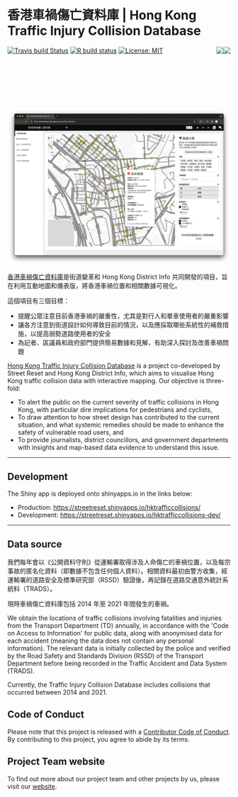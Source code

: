 # 香港車禍傷亡資料庫 \| Hong Kong Traffic Injury Collision Database

<img src="https://user-images.githubusercontent.com/29334677/180681488-53b69199-d57b-4ff7-af1d-d090e24b132c.png" align="right" height="140"/><img src="https://user-images.githubusercontent.com/29334677/180681494-c693e520-9eab-4f95-a4ad-0b5837d8b246.png" align="right" height="140"/>

<!-- badges: start -->

[![Travis build Status](https://travis-ci.org/Hong-Kong-Districts-Info/hktrafficcollisions.svg?branch=main)](https://travis-ci.org/Hong-Kong-Districts-Info/hktrafficcollisions) [![R build status](https://github.com/Hong-Kong-Districts-Info/hktrafficcollisions/workflows/R-CMD-check/badge.svg)](https://github.com/Hong-Kong-Districts-Info/hktrafficcollisions/actions) [![License: MIT](https://img.shields.io/badge/License-MIT-yellow.svg)](https://opensource.org/licenses/MIT)

<!-- badges: end -->

[![](man/figures/website-preview.png)](https://streetreset.shinyapps.io/hktrafficcollisions/)

[香港車禍傷亡資料庫](https://streetreset.shinyapps.io/hktrafficcollisions/)是街道變革和 Hong Kong District Info 共同開發的項目，旨在利用互動地圖和儀表版，將香港車禍位置和相關數據可視化。

這個項目有三個目標：

-   提醒公眾注意目前香港車禍的嚴重性，尤其是對行人和單車使用者的嚴重影響
-   讓各方注意到街道設計如何導致目前的情況，以及應採取哪些系統性的補救措施，以提高弱勢道路使用者的安全
-   為記者、區議員和政府部門提供簡易數據和見解，有助深入探討及改善車禍問題

[Hong Kong Traffic Injury Collision Database](https://streetreset.shinyapps.io/hktrafficcollisions/) is a project co-developed by Street Reset and Hong Kong District Info, which aims to visualise Hong Kong traffic collision data with interactive mapping. Our objective is three-fold:

-   To alert the public on the current severity of traffic collisions in Hong Kong, with particular dire implications for pedestrians and cyclists,
-   To draw attention to how street design has contributed to the current situation, and what systemic remedies should be made to enhance the safety of vulnerable road users, and
-   To provide journalists, district councillors, and government departments with insights and map-based data evidence to understand this issue.

------------------------------------------------------------------------

## Development

The Shiny app is deployed onto shinyapps.io in the links below:

-   Production: <https://streetreset.shinyapps.io/hktrafficcollisions/>
-   Development: <https://streetreset.shinyapps.io/hktrafficcollisions-dev/>

------------------------------------------------------------------------

## Data source

我們每年會以《公開資料守則》從運輸署取得涉及人命傷亡的車禍位置，以及每宗事故的匿名化資料（即數據不包含任何個人資料）。相關資料最初由警方收集，經運輸署的道路安全及標準研究部（RSSD）驗證後，再記錄在道路交通意外統計系統料（TRADS）。

現時車禍傷亡資料庫包括 2014 年至 2021 年間發生的車禍。

We obtain the locations of traffic collisions involving fatalities and injuries from the Transport Department (TD) annually, in accordance with the 'Code on Access to Information' for public data, along with anonymised data for each accident (meaning the data does not contain any personal information). The relevant data is initially collected by the police and verified by the Road Safety and Standards Division (RSSD) of the Transport Department before being recorded in the Traffic Accident and Data System (TRADS).

Currently, the Traffic Injury Collision Database includes collisions that occurred between 2014 and 2021.

## Code of Conduct

Please note that this project is released with a [Contributor Code of Conduct](https://github.com/Hong-Kong-Districts-Info/hktrafficcollisions/blob/main/CODE_OF_CONDUCT.md). By contributing to this project, you agree to abide by its terms.

## Project Team website

To find out more about our project team and other projects by us, please visit our [website](https://hong-kong-districts-info.github.io/).

